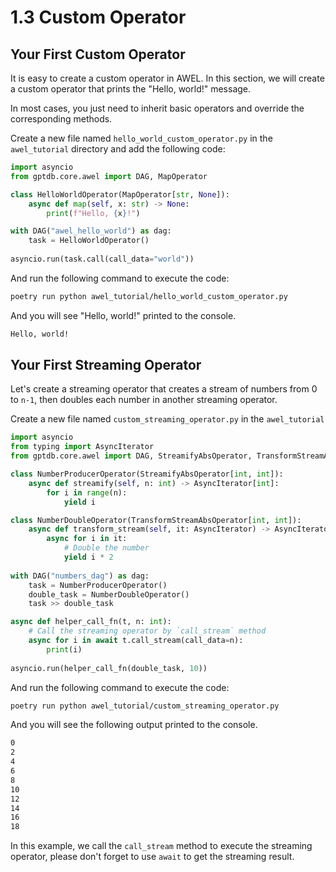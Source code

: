 # 1.3 Custom Operator

## Your First Custom Operator

It is easy to create a custom operator in AWEL. In this section, we will create a 
custom operator that prints the "Hello, world!" message.

In most cases, you just need to inherit basic operators and override the corresponding 
methods.

Create a new file named `hello_world_custom_operator.py` in the `awel_tutorial` 
directory and add the following code:

```python
import asyncio
from gptdb.core.awel import DAG, MapOperator

class HelloWorldOperator(MapOperator[str, None]):
    async def map(self, x: str) -> None:
        print(f"Hello, {x}!")

with DAG("awel_hello_world") as dag:
    task = HelloWorldOperator()
    
asyncio.run(task.call(call_data="world"))
```
And run the following command to execute the code:

```bash
poetry run python awel_tutorial/hello_world_custom_operator.py
```
And you will see "Hello, world!" printed to the console.
```bash
Hello, world!
```

## Your First Streaming Operator

Let's create a streaming operator that creates a stream of numbers from 0 to `n-1`, 
then doubles each number in another streaming operator.

Create a new file named `custom_streaming_operator.py` in the `awel_tutorial`

```python
import asyncio
from typing import AsyncIterator
from gptdb.core.awel import DAG, StreamifyAbsOperator, TransformStreamAbsOperator

class NumberProducerOperator(StreamifyAbsOperator[int, int]):
    async def streamify(self, n: int) -> AsyncIterator[int]:
        for i in range(n):
            yield i

class NumberDoubleOperator(TransformStreamAbsOperator[int, int]):
    async def transform_stream(self, it: AsyncIterator) -> AsyncIterator[int]:
        async for i in it:
            # Double the number
            yield i * 2
            
with DAG("numbers_dag") as dag:
    task = NumberProducerOperator()
    double_task = NumberDoubleOperator()
    task >> double_task

async def helper_call_fn(t, n: int):
    # Call the streaming operator by `call_stream` method
    async for i in await t.call_stream(call_data=n):
        print(i)
        
asyncio.run(helper_call_fn(double_task, 10))
```

And run the following command to execute the code:

```bash
poetry run python awel_tutorial/custom_streaming_operator.py
```

And you will see the following output printed to the console.

```bash
0
2
4
6
8
10
12
14
16
18
```

In this example, we call the `call_stream` method to execute the streaming operator, 
please don't forget to use `await` to get the streaming result.
